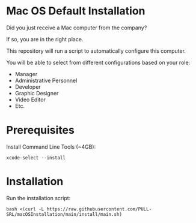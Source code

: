 # Mac OS Default Installation

Did you just receive a Mac computer from the company?

If so, you are in the right place.

This repository will run a script to automatically configure this computer.

You will be able to select from different configurations based on your role:

- Manager
- Administrative Personnel
- Developer
- Graphic Designer
- Video Editor
- Etc.

# Prerequisites
Install Command Line Tools (~4GB):
```
xcode-select --install
```

# Installation
Run the installation script:
``` 
bash <(curl -L https://raw.githubusercontent.com/PULL-SRL/macOSInstallation/main/install/main.sh)
```
